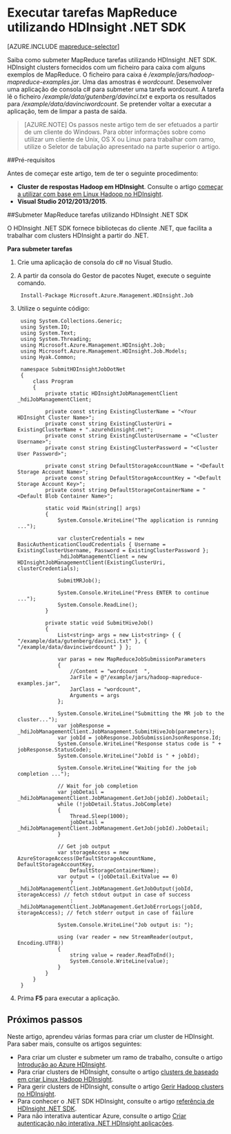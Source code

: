 <properties
    pageTitle="Submeter MapReduce tarefas utilizando HDInsight .NET SDK | Microsoft Azure"
    description="Saiba como submeter tarefas de MapReduce para Azure HDInsight Hadoop utilizando HDInsight .NET SDK."
    editor="cgronlun"
    manager="jhubbard"
    services="hdinsight"
    documentationCenter=""
    tags="azure-portal"
    authors="mumian"/>

<tags
    ms.service="hdinsight"
    ms.workload="big-data"
    ms.tgt_pltfrm="na"
    ms.devlang="na"
    ms.topic="article"
   ms.date="10/28/2016"
    ms.author="jgao"/>

# <a name="run-mapreduce-jobs-using-hdinsight-net-sdk"></a>Executar tarefas MapReduce utilizando HDInsight .NET SDK

[AZURE.INCLUDE [mapreduce-selector](../../includes/hdinsight-selector-use-mapreduce.md)]

Saiba como submeter MapReduce tarefas utilizando HDInsight .NET SDK. HDInsight clusters fornecidos com um ficheiro para caixa com alguns exemplos de MapReduce. O ficheiro para caixa é */example/jars/hadoop-mapreduce-examples.jar*.  Uma das amostras é *wordcount*. Desenvolver uma aplicação de consola c# para submeter uma tarefa wordcount.  A tarefa lê o ficheiro */example/data/gutenberg/davinci.txt* e exporta os resultados para */example/data/davinciwordcount*.  Se pretender voltar a executar a aplicação, tem de limpar a pasta de saída.

> [AZURE.NOTE] Os passos neste artigo tem de ser efetuados a partir de um cliente do Windows. Para obter informações sobre como utilizar um cliente de Unix, OS X ou Linux para trabalhar com ramo, utilize o Seletor de tabulação apresentado na parte superior o artigo.

##<a name="prerequisites"></a>Pré-requisitos

Antes de começar este artigo, tem de ter o seguinte procedimento:

- **Cluster de respostas Hadoop em HDInsight**. Consulte o artigo [começar a utilizar com base em Linux Hadoop no HDInsight](hdinsight-use-sqoop.md#create-cluster-and-sql-database).
- **Visual Studio 2012/2013/2015**.

##<a name="submit-mapreduce-jobs-using-hdinsight-net-sdk"></a>Submeter MapReduce tarefas utilizando HDInsight .NET SDK

O HDInsight .NET SDK fornece bibliotecas do cliente .NET, que facilita a trabalhar com clusters HDInsight a partir do .NET. 

**Para submeter tarefas**

1. Crie uma aplicação de consola do c# no Visual Studio.
2. A partir da consola do Gestor de pacotes Nuget, execute o seguinte comando.

        Install-Package Microsoft.Azure.Management.HDInsight.Job

2. Utilize o seguinte código:

        using System.Collections.Generic;
        using System.IO;
        using System.Text;
        using System.Threading;
        using Microsoft.Azure.Management.HDInsight.Job;
        using Microsoft.Azure.Management.HDInsight.Job.Models;
        using Hyak.Common;

        namespace SubmitHDInsightJobDotNet
        {
            class Program
            {
                private static HDInsightJobManagementClient _hdiJobManagementClient;

                private const string ExistingClusterName = "<Your HDInsight Cluster Name>";
                private const string ExistingClusterUri = ExistingClusterName + ".azurehdinsight.net";
                private const string ExistingClusterUsername = "<Cluster Username>";
                private const string ExistingClusterPassword = "<Cluster User Password>";

                private const string DefaultStorageAccountName = "<Default Storage Account Name>";
                private const string DefaultStorageAccountKey = "<Default Storage Account Key>";
                private const string DefaultStorageContainerName = "<Default Blob Container Name>";

                static void Main(string[] args)
                {
                    System.Console.WriteLine("The application is running ...");

                    var clusterCredentials = new BasicAuthenticationCloudCredentials { Username = ExistingClusterUsername, Password = ExistingClusterPassword };
                    _hdiJobManagementClient = new HDInsightJobManagementClient(ExistingClusterUri, clusterCredentials);

                    SubmitMRJob();

                    System.Console.WriteLine("Press ENTER to continue ...");
                    System.Console.ReadLine();
                }

                private static void SubmitHiveJob()
                {
                    List<string> args = new List<string> { { "/example/data/gutenberg/davinci.txt" }, { "/example/data/davinciwordcount" } };

                    var paras = new MapReduceJobSubmissionParameters
                    {
                        //Content = "wordcount  ",
                        JarFile = @"/example/jars/hadoop-mapreduce-examples.jar",
                        JarClass = "wordcount",
                        Arguments = args
                    };

                    System.Console.WriteLine("Submitting the MR job to the cluster...");
                    var jobResponse = _hdiJobManagementClient.JobManagement.SubmitHiveJob(parameters);
                    var jobId = jobResponse.JobSubmissionJsonResponse.Id;
                    System.Console.WriteLine("Response status code is " + jobResponse.StatusCode);
                    System.Console.WriteLine("JobId is " + jobId);

                    System.Console.WriteLine("Waiting for the job completion ...");

                    // Wait for job completion
                    var jobDetail = _hdiJobManagementClient.JobManagement.GetJob(jobId).JobDetail;
                    while (!jobDetail.Status.JobComplete)
                    {
                        Thread.Sleep(1000);
                        jobDetail = _hdiJobManagementClient.JobManagement.GetJob(jobId).JobDetail;
                    }

                    // Get job output
                    var storageAccess = new AzureStorageAccess(DefaultStorageAccountName, DefaultStorageAccountKey,
                        DefaultStorageContainerName);
                    var output = (jobDetail.ExitValue == 0)
                        ? _hdiJobManagementClient.JobManagement.GetJobOutput(jobId, storageAccess) // fetch stdout output in case of success
                        : _hdiJobManagementClient.JobManagement.GetJobErrorLogs(jobId, storageAccess); // fetch stderr output in case of failure

                    System.Console.WriteLine("Job output is: ");

                    using (var reader = new StreamReader(output, Encoding.UTF8))
                    {
                        string value = reader.ReadToEnd();
                        System.Console.WriteLine(value);
                    }
                }
            }
        }

5. Prima **F5** para executar a aplicação.


## <a name="next-steps"></a>Próximos passos

Neste artigo, aprendeu várias formas para criar um cluster de HDInsight. Para saber mais, consulte os artigos seguintes:

- Para criar um cluster e submeter um ramo de trabalho, consulte o artigo [Introdução ao Azure HDInsight](hdinsight-hadoop-linux-tutorial-get-started.md).
- Para criar clusters de HDInsight, consulte o artigo [clusters de baseado em criar Linux Hadoop HDInsight](hdinsight-hadoop-provision-linux-clusters.md).
- Para gerir clusters de HDInsight, consulte o artigo [Gerir Hadoop clusters no HDInsight](hdinsight-administer-use-management-portal.md).
- Para conhecer o .NET SDK HDInsight, consulte o artigo [referência de HDInsight .NET SDK](https://msdn.microsoft.com/library/mt271028.aspx).
- Para não interativa autenticar Azure, consulte o artigo [Criar autenticação não interativa .NET HDInsight aplicações](hdinsight-create-non-interactive-authentication-dotnet-applications.md).




